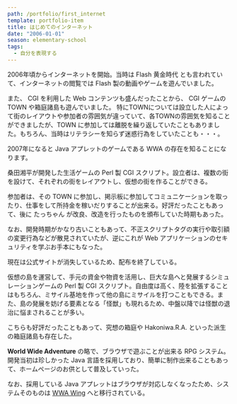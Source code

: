 ```yaml
---
path: /portfolio/first_internet
template: portfolio-item
title: はじめてのインターネット
date: "2006-01-01"
season: elementary-school
tags:
  - 自分を表現する
---
```


2006年頃からインターネットを開始。当時は Flash 黄金時代 とも言われていて、インターネットの閲覧では Flash 製の動画やゲームを遊んでいました。

また、 CGI を利用した Web コンテンツも盛んだったことから、 CGI ゲームの TOWN や箱庭諸島も遊んでいました。 特にTOWNについては設立した人によって街のレイアウトや参加者の雰囲気が違っていて、各TOWNの雰囲気を知ることができましたが、TOWN に参加しては離脱を繰り返していたこともありました。もちろん、当時はリテラシーを知らず迷惑行為をしていたことも・・・。

2007年になると Java アプレットのゲームである WWA の存在を知ることになります。

<about-note title="TOWN とは" link="https://web.archive.org/web/20161003132948/http://shohei.heteml.jp/brassiere/" linkname="brassiere (サイト消失のため 2016/10/03 当時のアーカイブを表示)">

桑田湘平が開発した生活ゲームの Perl 製 CGI スクリプト。設立者は、複数の街を設けて、それぞれの街をレイアウトし、仮想の街を作ることができる。

参加者は、その TOWN に参加し、掲示板に参加してコミュニケーションを取ったり、仕事をして所持金を稼いだりすることが出来る。好評だったこともあって、後に たっちゃん が改良、改造を行ったものを頒布していた時期もあった。

なお、開発時期がかなり古いこともあって、不正スクリプトタグの実行や取引額の変更行為などが散見されていたが、逆にこれが Web アプリケーションのセキュリティを学ぶお手本にもなった。

現在は公式サイトが消失しているため、配布を終了している。

</about-note>

<about-note title="箱庭諸島 とは" link="https://web.archive.org/web/20070707102159/http://t.pos.to/hako/" linkname="箱庭諸島のページ (サイト消失のため 2007/07/07 当時のアーカイブを表示)">

仮想の島を運営して、手元の資金や物資を活用し、巨大な島へと発展するシミュレーションゲームの Perl 製 CGI スクリプト。自由度は高く、陸を拡張することはもちろん、ミサイル基地を作って他の島にミサイルを打つこともできる。また、島の発展を妨げる要素となる「怪獣」も現れるため、中盤以降では怪獣の退治に悩まされることが多い。

こちらも好評だったこともあって、究想の箱庭や Hakoniwa.R.A. といった派生の箱庭諸島も存在した。

</about-note>

<about-note title="WWA とは" link="https://www.wwajp.com" linkname="キャラバンサークル">

**World Wide Adventure** の略で、ブラウザで遊ぶことが出来る RPG システム。開発当初は珍しかった Java 言語を採用しており、簡単に制作出来ることもあって、ホームページのお供として普及していった。

なお、採用している Java アプレットはブラウザが対応しなくなったため、システムそのものは [WWA Wing](https://wwawing.com) へと移行されている。

</about-note>
